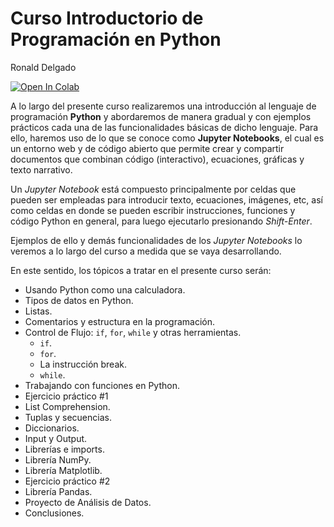 # Curso Introductorio de Programación en Python
Ronald Delgado

[![Open In Colab](https://colab.research.google.com/assets/colab-badge.svg)](https://drive.google.com/file/d/1j2LcYuv2fhMgUOiYiqCG1-YZ73WrZONC/view?usp=sharing)

A lo largo del presente curso realizaremos una introducción al lenguaje de programación **Python** y abordaremos de manera gradual y con ejemplos prácticos cada una de las funcionalidades básicas de dicho lenguaje. Para ello, haremos uso de lo que se conoce como **Jupyter Notebooks**, el cual es un entorno web y de código abierto que permite crear y compartir documentos que combinan código (interactivo), ecuaciones, gráficas y texto narrativo.

Un *Jupyter Notebook* está compuesto principalmente por celdas que pueden ser empleadas para introducir texto, ecuaciones, imágenes, etc, así como celdas en donde se pueden escribir instrucciones, funciones y código Python en general, para luego ejecutarlo presionando *Shift-Enter*.

Ejemplos de ello y demás funcionalidades de los *Jupyter Notebooks* lo veremos a lo largo del curso a medida que se vaya desarrollando.

En este sentido, los tópicos a tratar en el presente curso serán:

- Usando Python como una calculadora.
- Tipos de datos en Python.
- Listas.
- Comentarios y estructura en la programación.
- Control de Flujo: `if`, `for`, `while` y otras herramientas.
  - `if`.
  - `for`.
  - La instrucción break.
  - `while`.
- Trabajando con funciones en Python.
- Ejercicio práctico #1
- List Comprehension.
- Tuplas y secuencias.
- Diccionarios.
- Input y Output.
- Librerías e imports.
- Librería NumPy.
- Librería Matplotlib.
- Ejercicio práctico #2
- Librería Pandas.
- Proyecto de Análisis de Datos.
- Conclusiones.

